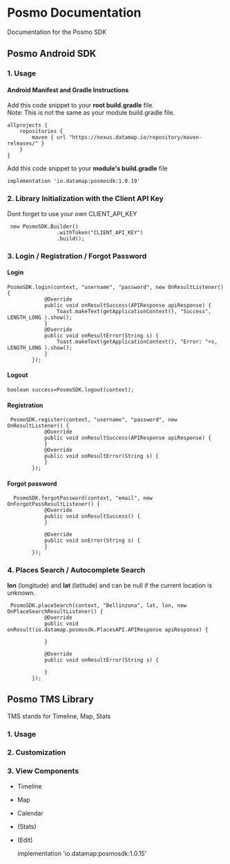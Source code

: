 # Posmo Documentation
Documentation for the Posmo SDK

## Posmo Android SDK
### 1. Usage  
#### Android Manifest and Gradle Instructions

Add this code snippet to your **root build.gradle** file.      
Note: This is not the same as your module build.gradle file.
```
allprojects {
    repositories {
        maven { url "https://nexus.datamap.io/repository/maven-releases/" }
    }
}
```
Add this code snippet to your **module's build.gradle** file
```
implementation 'io.datamap:posmosdk:1.0.19'
```


### 2. Library Initialization with the Client API Key
Dont forget to use your own CLIENT_API_KEY
```
 new PosmoSDK.Builder()
                .withToken("CLIENT_API_KEY")
                .build();
```
### 3. Login / Registration / Forgot Password
#### Login
```
PosmoSDK.login(context, "username", "password", new OnResultListener() {
            @Override
            public void onResultSuccess(APIResponse apiResponse) {
                Toast.makeText(getApplicationContext(), "Success", LENGTH_LONG ).show();
            }
            @Override
            public void onResultError(String s) {
                Toast.makeText(getApplicationContext(), "Error: "+s, LENGTH_LONG ).show();
            }
        });
```

#### Logout
```
boolean success=PosmoSDK.logout(context);
```

#### Registration
```
 PosmoSDK.register(context, "username", "password", new OnResultListener() {
            @Override
            public void onResultSuccess(APIResponse apiResponse) {
            }
            @Override
            public void onResultError(String s) {
            }
        });
```

#### Forgot password
```
  PosmoSDK.forgotPassword(context, "email", new OnForgotPassResultListener() {
            @Override
            public void onResultSuccess() {
            }

            @Override
            public void onError(String s) {
            }
        });
```
### 4. Places Search / Autocomplete Search 
**lon** (longitude) and **lat** (latitude) and can be null if the current location is unknown.
```
 PosmoSDK.placeSearch(context, "Bellinzona", lat, lon, new OnPlaceSearchResultListener() {
            @Override
            public void onResult(io.datamap.posmosdk.PlacesAPI.APIResponse apiResponse) {
                
            }

            @Override
            public void onResultError(String s) {

            }
        });
```

## Posmo TMS Library
TMS stands for Timeline, Map, Stats
### 1. Usage
### 2. Customization
### 3. View Components
* Timeline
* Map
* Calendar
* (Stats)
* (Edit)


    implementation 'io.datamap:posmosdk:1.0.15'
